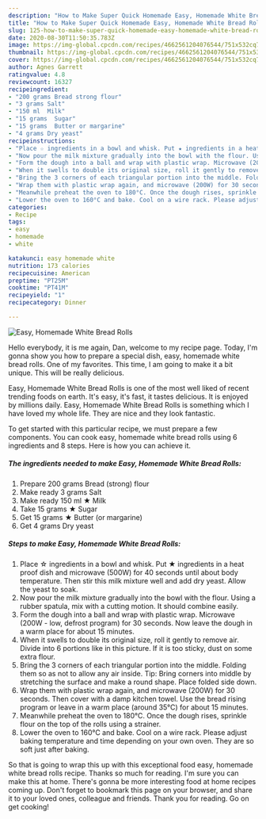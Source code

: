 ```yaml
---
description: "How to Make Super Quick Homemade Easy, Homemade White Bread Rolls"
title: "How to Make Super Quick Homemade Easy, Homemade White Bread Rolls"
slug: 125-how-to-make-super-quick-homemade-easy-homemade-white-bread-rolls
date: 2020-08-30T11:50:35.783Z
image: https://img-global.cpcdn.com/recipes/4662561204076544/751x532cq70/easy-homemade-white-bread-rolls-recipe-main-photo.jpg
thumbnail: https://img-global.cpcdn.com/recipes/4662561204076544/751x532cq70/easy-homemade-white-bread-rolls-recipe-main-photo.jpg
cover: https://img-global.cpcdn.com/recipes/4662561204076544/751x532cq70/easy-homemade-white-bread-rolls-recipe-main-photo.jpg
author: Agnes Garrett
ratingvalue: 4.8
reviewcount: 16327
recipeingredient:
- "200 grams Bread strong flour"
- "3 grams Salt"
- "150 ml  Milk"
- "15 grams  Sugar"
- "15 grams  Butter or margarine"
- "4 grams Dry yeast"
recipeinstructions:
- "Place ☆ ingredients in a bowl and whisk. Put ★ ingredients in a heat proof dish and microwave (500W) for 40 seconds until about body temperature. Then stir this milk mixture well and add dry yeast. Allow the yeast to soak."
- "Now pour the milk mixture gradually into the bowl with the flour. Using a rubber spatula, mix with a cutting motion. It should combine easily."
- "Form the dough into a ball and wrap with plastic wrap. Microwave (200W - low, defrost program) for 30 seconds. Now leave the dough in a warm place for about 15 minutes."
- "When it swells to double its original size, roll it gently to remove air. Divide into 6 portions like in this picture. If it is too sticky, dust on some extra flour."
- "Bring the 3 corners of each triangular portion into the middle. Folding them so as not to allow any air inside.  Tip: Bring corners into middle by stretching the surface and make a round shape. Place folded side down."
- "Wrap them with plastic wrap again, and microwave (200W) for 30 seconds. Then cover with a damp kitchen towel. Use the bread rising program or leave in a warm place (around 35°C) for about 15 minutes."
- "Meanwhile preheat the oven to 180°C. Once the dough rises, sprinkle flour on the top of the rolls using a strainer."
- "Lower the oven to 160°C and bake. Cool on a wire rack. Please adjust baking temperature and time depending on your own oven. They are so soft just after baking."
categories:
- Recipe
tags:
- easy
- homemade
- white

katakunci: easy homemade white 
nutrition: 173 calories
recipecuisine: American
preptime: "PT25M"
cooktime: "PT41M"
recipeyield: "1"
recipecategory: Dinner

---
```



![Easy, Homemade White Bread Rolls](https://img-global.cpcdn.com/recipes/4662561204076544/751x532cq70/easy-homemade-white-bread-rolls-recipe-main-photo.jpg)

Hello everybody, it is me again, Dan, welcome to my recipe page. Today, I'm gonna show you how to prepare a special dish, easy, homemade white bread rolls. One of my favorites. This time, I am going to make it a bit unique. This will be really delicious.

Easy, Homemade White Bread Rolls is one of the most well liked of recent trending foods on earth. It's easy, it's fast, it tastes delicious. It is enjoyed by millions daily. Easy, Homemade White Bread Rolls is something which I have loved my whole life. They are nice and they look fantastic.




To get started with this particular recipe, we must prepare a few components. You can cook easy, homemade white bread rolls using 6 ingredients and 8 steps. Here is how you can achieve it.

<!--inarticleads1-->

##### The ingredients needed to make Easy, Homemade White Bread Rolls:

1. Prepare 200 grams Bread (strong) flour
1. Make ready 3 grams Salt
1. Make ready 150 ml ★ Milk
1. Take 15 grams ★ Sugar
1. Get 15 grams ★ Butter (or margarine)
1. Get 4 grams Dry yeast




<!--inarticleads2-->

##### Steps to make Easy, Homemade White Bread Rolls:

1. Place ☆ ingredients in a bowl and whisk. Put ★ ingredients in a heat proof dish and microwave (500W) for 40 seconds until about body temperature. Then stir this milk mixture well and add dry yeast. Allow the yeast to soak.
1. Now pour the milk mixture gradually into the bowl with the flour. Using a rubber spatula, mix with a cutting motion. It should combine easily.
1. Form the dough into a ball and wrap with plastic wrap. Microwave (200W - low, defrost program) for 30 seconds. Now leave the dough in a warm place for about 15 minutes.
1. When it swells to double its original size, roll it gently to remove air. Divide into 6 portions like in this picture. If it is too sticky, dust on some extra flour.
1. Bring the 3 corners of each triangular portion into the middle. Folding them so as not to allow any air inside.  Tip: Bring corners into middle by stretching the surface and make a round shape. Place folded side down.
1. Wrap them with plastic wrap again, and microwave (200W) for 30 seconds. Then cover with a damp kitchen towel. Use the bread rising program or leave in a warm place (around 35°C) for about 15 minutes.
1. Meanwhile preheat the oven to 180°C. Once the dough rises, sprinkle flour on the top of the rolls using a strainer.
1. Lower the oven to 160°C and bake. Cool on a wire rack. Please adjust baking temperature and time depending on your own oven. They are so soft just after baking.




So that is going to wrap this up with this exceptional food easy, homemade white bread rolls recipe. Thanks so much for reading. I'm sure you can make this at home. There's gonna be more interesting food at home recipes coming up. Don't forget to bookmark this page on your browser, and share it to your loved ones, colleague and friends. Thank you for reading. Go on get cooking!
